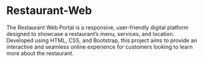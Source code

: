 # Restaurant-Web
The Restaurant Web Portal is a responsive, user-friendly digital platform designed to showcase a restaurant’s menu, services, and location. Developed using HTML, CSS, and Bootstrap, this project aims to provide an interactive and seamless online experience for customers looking to learn more about the restaurant.
